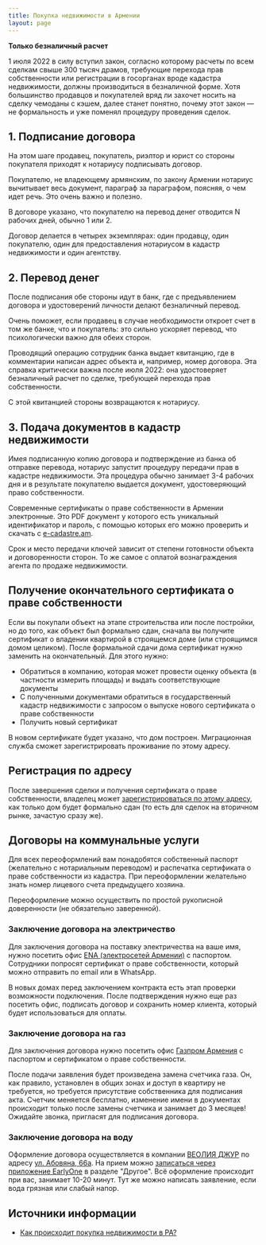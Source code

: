 ```yaml
---
title: Покупка недвижимости в Армении
layout: page
---
```


**Только безналичный расчет**

1 июля 2022 в силу вступил закон, согласно которому расчеты по всем сделкам свыше 300 тысяч драмов, требующие перехода
прав собственности или регистрации в госорганах вроде кадастра недвижимости, должны производиться в безналичной форме.
Хотя большинство продавцов и покупателей вряд ли захочет носить на сделку чемоданы с кэшем, далее станет понятно, почему
этот закон — не формальность и уже поменял процедуру проведения сделок.

## 1. Подписание договора

На этом шаге продавец, покупатель, риэлтор и юрист со стороны покупателя приходят к нотариусу подписывать договор.

Покупателю, не владеющему армянским, по закону Армении нотариус вычитывает весь документ, параграф за параграфом, поясняя, о чем идет речь. Это очень важно и полезно.

В договоре указано, что покупателю на перевод денег отводится N рабочих дней, обычно 1 или 2.

Договор делается в четырех экземплярах: один продавцу, один покупателю, один для предоставления нотариусом в кадастр недвижимости и один агентству.

## 2. Перевод денег

После подписания обе стороны идут в банк, где с предъявлением договора и удостоверений личности делают безналичный перевод.

Очень поможет, если продавец в случае необходимости откроет счет в том же банке, что и покупатель: это сильно ускоряет перевод, что психологически важно для обеих сторон.

Проводящий операцию сотрудник банка выдает квитанцию, где в комментарии написан адрес объекта и, например, номер договора.
Эта справка критически важна после июля 2022: она удостоверяет безналичный расчет по сделке, требующей перехода прав собственности.

С этой квитанцией стороны возвращаются к нотариусу.

## 3. Подача документов в кадастр недвижимости

Имея подписанную копию договора и подтверждение из банка об отправке перевода, нотариус запустит процедуру
передачи прав в кадастре недвижимости. Эта процедура обычно занимает 3-4 рабочих дня и в результате покупателю выдается
документ, удостоверяющий право собственности.

Современные сертификаты о праве собственности в Армении электронные. Это PDF документ у которого есть уникальный идентификатор и пароль, с помощью которых его можно проверить и скачать с [e-cadastre.am](https://www.e-cadastre.am/ru/application/docview).

Срок и место передачи ключей зависит от степени готовности объекта и договоренности сторон. То же самое с оплатой вознаграждения агента по продаже недвижимости.

## Получение окончательного сертификата о праве собственности

Если вы покупали объект на этапе строительства или после постройки, но до того, как объект был формально сдан, сначала вы получите сертификат о владении квартирой в строящемся доме (или строящимся домом целиком).
После формальной сдачи дома сертификат нужно заменить на окончательный. Для этого нужно:

- Обратиться в компанию, которая может провести оценку объекта (в частности измерить площадь) и выдать соответствующие документы
- С полученными документами обратиться в государственный кадастр недвижимости с запросом о выпуске нового сертификата о праве собственности
- Получить новый сертификат

В новом сертификате будет указано, что дом построен. Миграционная служба сможет зарегистрировать проживание по этому адресу.

## Регистрация по адресу

После завершения сделки и получения сертификата о праве собственности, владелец может [зарегистрироваться по этому адресу](../documents/registration.md), как только дом будет формально сдан (то есть для сделок на вторичном рынке, зачастую сразу же).

## Договоры на коммунальные услуги

Для всех переоформлений вам понадобятся собственный паспорт (желательно с нотариальным переводом) и распечатка сертификата о праве собственности из кадастра.
При переоформлении желательно знать номер лицевого счета предыдущего хозяина.

Переоформление можно осуществить по простой рукописной доверенности (не обязательно заверенной).

### Заключение договора на электричество

Для заключения договора на поставку электричества на ваше имя, нужно посетить офис [ENA (электросетей Армении)](https://www.ena.am/index.aspx?lang=3) с паспортом. Сотрудники попросят сертификат о праве собственности, который можно отправить по email или в WhatsApp.

В новых домах перед заключением контракта есть этап проверки возможности подключения. После подтверждения нужно еще раз посетить офис, подписать договор и сохранить номер клиента, который будет использоваться для оплаты.

### Заключение договора на газ

Для заключения договора нужно посетить офис [Газпром Армения](https://armenia.gazprom.ru/branches/) с паспортом и сертификатом о праве собственности.

После подачи заявления будет произведена замена счетчика газа. Он, как правило, установлен в общих зонах и доступ в квартиру не требуется,
но требуется присутствие собственника для подписания акта. Счетчик меняется бесплатно, изменение имени в документах происходит только
после замены счетчика и занимает до 3 месяцев! Ожидайте звонка, пригласят для подписания договора.

### Заключение договора на воду

Оформление договора осуществляется в компании [ВЕОЛИЯ ДЖУР](https://www.veolia.am/hy) по адресу [ул. Абовяна, 66а](https://yandex.ru/maps/org/199342016723/).
На прием можно [записаться через приложение EarlyOne](earlyone.md) в разделе "Другое". Всё оформление происходит при вас, занимает 10-20 минут.
Тут же можно написать заявление, если вода грязная или слабый напор.

## Источники информации

- [Как происходит покупка недвижимости в РА?](https://www.notion.so/6216a2e0c6aa4ec68a604c1a53559422)
